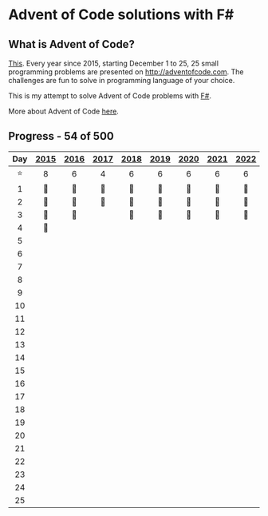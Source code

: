 ﻿# Advent of Code solutions with F#

## What is Advent of Code?

[This](https://adventofcode.com). Every year since 2015, starting December 1 to 25, 25 small programming problems are
presented on http://adventofcode.com. The challenges are fun to solve in programming language of your choice.

This is my attempt to solve Advent of Code problems with [F#](https://fsharp.org/).

More about Advent of Code [here](https://adventofcode.com/about).

## Progress - 54 of 500

|  Day   | [2015](Year2015)  | [2016](Year2016)  | [2017](Year2017)  | [2018](Year2018)  | [2019](Year2019)  | [2020](Year2020)  | [2021](Year2021)  | [2022](Year2022)  | [2023](Year2023)  | [2024](Year2024) |
|:------:|:-----------------:|:-----------------:|:-----------------:|:-----------------:|:-----------------:|:-----------------:|:-----------------:|:-----------------:|:-----------------:|:----------------:|
| :star: |         8         |         6         |         4         |         6         |         6         |         6         |         6         |         6         |         6         |        0         |
|   1    | :1st_place_medal: | :1st_place_medal: | :1st_place_medal: | :1st_place_medal: | :1st_place_medal: | :1st_place_medal: | :1st_place_medal: | :1st_place_medal: | :1st_place_medal: |                  |
|   2    | :1st_place_medal: | :1st_place_medal: | :1st_place_medal: | :1st_place_medal: | :1st_place_medal: | :1st_place_medal: | :1st_place_medal: | :1st_place_medal: | :1st_place_medal: |                  |
|   3    | :1st_place_medal: | :1st_place_medal: |                   | :1st_place_medal: | :1st_place_medal: | :1st_place_medal: | :1st_place_medal: | :1st_place_medal: | :1st_place_medal: |                  |
|   4    | :1st_place_medal: |                   |                   |                   |                   |                   |                   |                   |                   |                  |
|   5    |                   |                   |                   |                   |                   |                   |                   |                   |                   |                  |
|   6    |                   |                   |                   |                   |                   |                   |                   |                   |                   |                  |
|   7    |                   |                   |                   |                   |                   |                   |                   |                   |                   |                  |
|   8    |                   |                   |                   |                   |                   |                   |                   |                   |                   |                  |
|   9    |                   |                   |                   |                   |                   |                   |                   |                   |                   |                  |
|   10   |                   |                   |                   |                   |                   |                   |                   |                   |                   |                  |
|   11   |                   |                   |                   |                   |                   |                   |                   |                   |                   |                  |
|   12   |                   |                   |                   |                   |                   |                   |                   |                   |                   |                  |
|   13   |                   |                   |                   |                   |                   |                   |                   |                   |                   |                  |
|   14   |                   |                   |                   |                   |                   |                   |                   |                   |                   |                  |
|   15   |                   |                   |                   |                   |                   |                   |                   |                   |                   |                  |
|   16   |                   |                   |                   |                   |                   |                   |                   |                   |                   |                  |
|   17   |                   |                   |                   |                   |                   |                   |                   |                   |                   |                  |
|   18   |                   |                   |                   |                   |                   |                   |                   |                   |                   |                  |
|   19   |                   |                   |                   |                   |                   |                   |                   |                   |                   |                  |
|   20   |                   |                   |                   |                   |                   |                   |                   |                   |                   |                  |
|   21   |                   |                   |                   |                   |                   |                   |                   |                   |                   |                  |
|   22   |                   |                   |                   |                   |                   |                   |                   |                   |                   |                  |
|   23   |                   |                   |                   |                   |                   |                   |                   |                   |                   |                  |
|   24   |                   |                   |                   |                   |                   |                   |                   |                   |                   |                  |
|   25   |                   |                   |                   |                   |                   |                   |                   |                   |                   |                  |                |